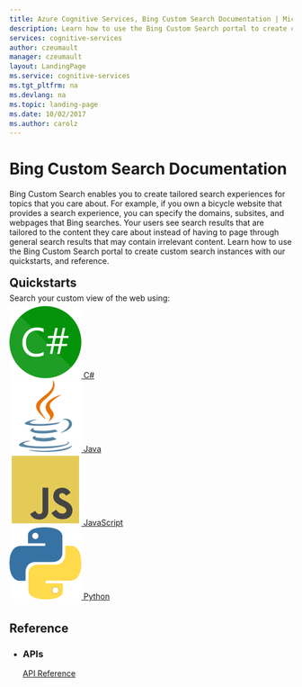 ```yaml
---
title: Azure Cognitive Services, Bing Custom Search Documentation | Microsoft Docs
description: Learn how to use the Bing Custom Search portal to create custom search instances
services: cognitive-services
author: czeumault
manager: czeumault
layout: LandingPage
ms.service: cognitive-services
ms.tgt_pltfrm: na
ms.devlang: na
ms.topic: landing-page
ms.date: 10/02/2017
ms.author: carolz
---
```

<div class="content">
    <h1>Bing Custom Search Documentation</h1>
    <div class="intro" style="min-width: 200px">
        <p>Bing Custom Search enables you to create tailored search experiences for topics that you care about. For example, if you own a bicycle website that provides a search experience, you can specify the domains, subsites, and webpages that Bing searches. Your users see search results that are tailored to the content they care about instead of having to page through general search results that may contain irrelevant content.  Learn how to use the Bing Custom Search portal to create custom search instances with our quickstarts, and reference.</p>
    </div>
<h2 style="margin-top: 18px; margin-bottom: 0px;">Quickstarts</h2>
<p style="margin-top: 6px; margin-bottom: 6px;">Search your custom view of the web using:</p>
<div class="ico48Case">
    <div class="ico48Link">
        <a href="/azure/cognitive-services/bing-custom-search/call-endpoint-csharp">
            <img src="media/logo_Csharp.svg" alt="CSharp logo">
            <span>C&#35;</span>
        </a>
    </div>
    <div class="ico48Link">
        <a href="/azure/cognitive-services/bing-custom-search/call-endpoint-java">
            <img src="media/logo_java.svg" alt="Java logo">
            <span>Java</span>
        </a>
    </div>
    <div class="ico48Link">
        <a href="/azure/cognitive-services/bing-custom-search/call-endpoint-nodejs">
            <img src="media/logo_js.svg" alt="JavaScript logo">
            <span>JavaScript</span>
        </a>
    </div>
    <div class="ico48Link">
        <a href="/azure/cognitive-services/bing-custom-search/call-endpoint-python">
            <img src="media/logo_python.svg" alt="Python logo">
            <span>Python</span>
        </a>
    </div>
</div>

<h2 style="margin-top: 36px">Reference</h2>

<ul class="panelContent cardsD">
    <li>
        <div class="cardSize">
            <div class="cardPadding">
                <div class="card">
                    <div class="cardText">
                        <h3>APIs</h3>
                        <p><a href="https://docs.microsoft.com/rest/api/cognitiveservices/bing-custom-search-api-v7-reference">API Reference</a></p>
                    </div>
                </div>
            </div>
        </div>
    </li>
</ul>

</div>

